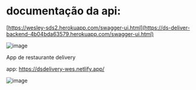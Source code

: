
# documentação da api: 

[https://wesley-sds2.herokuapp.com/swagger-ui.html](https://ds-deliver-backend-4b04bda63579.herokuapp.com/swagger-ui.html)

![image](https://user-images.githubusercontent.com/59511225/132137826-9caea7e5-990f-4b01-8be7-377811c14dce.png)


App de restaurante delivery

app: https://dsdelivery-wes.netlify.app/

![image](https://user-images.githubusercontent.com/59511225/132137730-0e76e884-ea6c-4939-99b9-285faf37f2ab.png)


